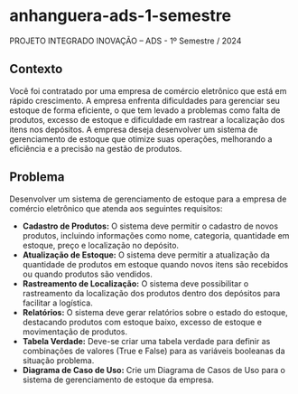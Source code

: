 # anhanguera-ads-1-semestre
PROJETO INTEGRADO INOVAÇÃO – ADS - 1º Semestre / 2024


## Contexto
Você foi contratado por uma empresa de comércio eletrônico que está em rápido crescimento. A empresa enfrenta dificuldades para gerenciar seu estoque de forma eficiente, o que tem levado a problemas como falta de produtos, excesso de estoque e dificuldade em rastrear a localização dos itens nos depósitos. A empresa deseja desenvolver um sistema de gerenciamento de estoque que otimize suas operações, melhorando a eficiência e a precisão na gestão de produtos.

## Problema
Desenvolver um sistema de gerenciamento de estoque para a empresa de comércio eletrônico que atenda aos seguintes requisitos:

- <b>Cadastro de Produtos:</b> O sistema deve permitir o cadastro de novos produtos, incluindo informações como nome, categoria, quantidade em estoque, preço e localização no depósito.
- <b>Atualização de Estoque:</b> O sistema deve permitir a atualização da quantidade de produtos em estoque quando novos itens são recebidos ou quando produtos são vendidos.
- <b>Rastreamento de Localização:</b> O sistema deve possibilitar o rastreamento da localização dos produtos dentro dos depósitos para facilitar a logística.
- <b>Relatórios:</b> O sistema deve gerar relatórios sobre o estado do estoque, destacando produtos com estoque baixo, excesso de estoque e movimentação de produtos.
- <b>Tabela Verdade:</b> Deve-se criar uma tabela verdade para definir as combinações de valores (True e False) para as variáveis booleanas da situação problema.
- <b>Diagrama de Caso de Uso:</b> Crie um Diagrama de Casos de Uso para o sistema de gerenciamento de estoque da empresa.

